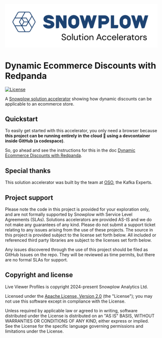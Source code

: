 ![snowplow-logo](.github/media/snowplow_solution_accelerators.png)

# Dynamic Ecommerce Discounts with Redpanda

[![License][license-image]][license]

A [Snowplow solution accelerator][solution-accelerators] showing how dynamic discounts can be applicable to an ecommerce store.

## Quickstart

To easily get started with this accelerator, you only need a browser because **this project can be running entirely in the cloud 🙂 using a devcontainer inside GitHub (a codespace)**.

So, go ahead and see the instructions for this in the doc [Dynamic Ecommerce Discounts with Redpanda][docs-main].

## Special thanks

This solution accelerator was built by the team at [OSO][oso], the Kafka Experts.

## Project support

Please note the code in this project is provided for your exploration only, and are not formally supported by Snowplow with Service Level Agreements (SLAs). Solutions accelerators are provided AS-IS and we do not make any guarantees of any kind. Please do not submit a support ticket relating to any issues arising from the use of these projects. The source in this project is provided subject to the license set forth below. All included or referenced third party libraries are subject to the licenses set forth below.

Any issues discovered through the use of this project should be filed as GitHub Issues on the repo. They will be reviewed as time permits, but there are no formal SLAs for support.

## Copyright and license

Live Viewer Profiles is copyright 2024-present Snowplow Analytics Ltd.

Licensed under the [Apache License, Version 2.0][license] (the "License");
you may not use this software except in compliance with the License.

Unless required by applicable law or agreed to in writing, software
distributed under the License is distributed on an "AS IS" BASIS,
WITHOUT WARRANTIES OR CONDITIONS OF ANY KIND, either express or implied.
See the License for the specific language governing permissions and
limitations under the License.

[solution-accelerators]: https://snowplow.io/solution-accelerators

[oso]: https://oso.sh/?utm_source=snowplow&utm_medium=web&utm_campaign=solution_accelerator

[license]: https://www.apache.org/licenses/LICENSE-2.0
[license-image]: https://img.shields.io/github/license/snowplow/snowplow-android-tracker

[docs-main]: https://htmlpreview.github.io/?https://github.com/osodevops/dynamic-ecommerce-discounts-with-redpanda/blob/main/docs/main/README.html

